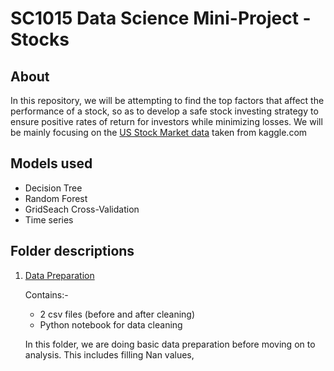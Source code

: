 # SC1015 Data Science Mini-Project - Stocks

## About
In this repository, we will be attempting to find the top factors that affect the performance of a stock, so as to develop a safe stock investing strategy to ensure positive rates of return for investors while minimizing losses. We will be mainly focusing on the [US Stock Market data](https://www.kaggle.com/datasets/cnic92/200-financial-indicators-of-us-stocks-20142018) taken from kaggle.com 

## Models used
- Decision Tree
- Random Forest
- GridSeach Cross-Validation
- Time series

## Folder descriptions

1. [Data Preparation](https://github.com/weicocogoat/SC1015-Mini-Project/tree/master/1%20data%20preparation)

    Contains:- 
    - 2 csv files (before and after cleaning)
    - Python notebook for data cleaning
    
    In this folder, we are doing basic data preparation before moving on to analysis. This includes filling Nan values, 
